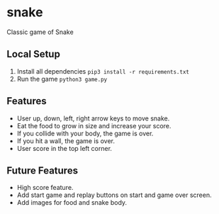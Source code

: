 # snake

Classic game of Snake

## Local Setup

1. Install all dependencies
`pip3 install -r requirements.txt`
2. Run the game
`python3 game.py`

## Features

- User up, down, left, right arrow keys to move snake.
- Eat the food to grow in size and increase your score.
- If you collide with your body, the game is over.
- If you hit a wall, the game is over.
- User score in the top left corner.

## Future Features

- High score feature.
- Add start game and replay buttons on start and game over screen.
- Add images for food and snake body.